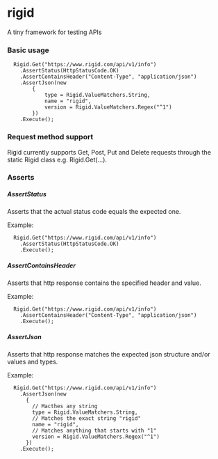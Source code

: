 # rigid
A tiny framework for testing APIs

### Basic usage
```
  Rigid.Get("https://www.rigid.com/api/v1/info")
    .AssertStatus(HttpStatusCode.OK)
    .AssertContainsHeader("Content-Type", "application/json")
    .AssertJson(new
        {
            type = Rigid.ValueMatchers.String,
            name = "rigid",
            version = Rigid.ValueMatchers.Regex("^1")
        })
    .Execute();
```

### Request method support
Rigid currently supports Get, Post, Put and Delete requests through the 
static Rigid class e.g. Rigid.Get(...).

### Asserts
##### AssertStatus
Asserts that the actual status code equals the expected one.

Example:
```
  Rigid.Get("https://www.rigid.com/api/v1/info")
    .AssertStatus(HttpStatusCode.OK)
    .Execute();
```
##### AssertContainsHeader
Asserts that http response contains the specified header and value.

Example:
```
  Rigid.Get("https://www.rigid.com/api/v1/info")
    .AssertContainsHeader("Content-Type", "application/json")
    .Execute();
```

##### AssertJson
Asserts that http response matches the expected json structure and/or values and types.

Example:
```
  Rigid.Get("https://www.rigid.com/api/v1/info")
    .AssertJson(new
      {
        // Macthes any string
        type = Rigid.ValueMatchers.String,
        // Matches the exact string "rigid"
        name = "rigid",
        // Matches anything that starts with "1"
        version = Rigid.ValueMatchers.Regex("^1")
      })
    .Execute();
```

